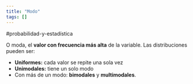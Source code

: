```yaml
---
title: "Modo"
tags: []
---
```

#probabilidad-y-estadística 

O moda, el **valor con frecuencia más alta** de la variable. Las distribuciones pueden ser:
- **Uniformes:** cada valor se repite una sola vez
- **Unimodales:** tiene un solo modo
- Con más de un modo: **bimodales** y **multimodales**.